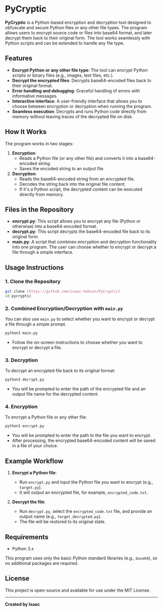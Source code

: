 # PyCryptic

**PyCryptic** is a Python-based encryption and decryption tool designed to obfuscate and secure Python files or any other file types. The program allows users to encrypt source code or files into base64 format, and later decrypt them back to their original form. The tool works seamlessly with Python scripts and can be extended to handle any file type.

## Features

- **Encrypt Python or any other file type**: The tool can encrypt Python scripts or binary files (e.g., images, text files, etc.).
- **Decrypt the encrypted files**: Decrypts base64-encoded files back to their original format.
- **Error handling and debugging**: Graceful handling of errors with informative messages.
- **Interactive interface**: A user-friendly interface that allows you to choose between encryption or decryption when running the program.
- **Seamless execution**: Decrypts and runs Python code directly from memory without leaving traces of the decrypted file on disk.

## How It Works

The program works in two stages:
1. **Encryption**:
   - Reads a Python file (or any other file) and converts it into a base64-encoded string.
   - Saves the encoded string to an output file.
2. **Decryption**:
   - Reads the base64-encoded string from an encrypted file.
   - Decodes the string back into the original file content.
   - If it's a Python script, the decrypted content can be executed directly from memory.

## Files in the Repository

- **encrypt.py**: This script allows you to encrypt any file (Python or otherwise) into a base64-encoded format.
- **decrypt.py**: This script decrypts the base64-encoded file back to its original form.
- **main.py**: A script that combines encryption and decryption functionality into one program. The user can choose whether to encrypt or decrypt a file through a simple interface.

## Usage Instructions

### 1. Clone the Repository

```bash
git clone [https://github.com/isaac-hobson/PyCryptic] 
cd pycryptic
```

### 2. Combined Encryption/Decryption with `main.py`

You can also use `main.py` to select whether you want to encrypt or decrypt a file through a simple prompt.

```bash
python3 main.py
```

- Follow the on-screen instructions to choose whether you want to encrypt or decrypt a file.

### 3. Decryption

To decrypt an encrypted file back to its original format:

```bash
python3 decrypt.py
```

- You will be prompted to enter the path of the encrypted file and an output file name for the decrypted content.

### 4. Encryption

To encrypt a Python file or any other file:

```bash
python3 encrypt.py
```

- You will be prompted to enter the path to the file you want to encrypt.
- After processing, the encrypted base64-encoded content will be saved in a file of your choice.

## Example Workflow

1. **Encrypt a Python file**:
    - Run `encrypt.py` and input the Python file you want to encrypt (e.g., `target.py`).
    - It will output an encrypted file, for example, `encrypted_code.txt`.
    
2. **Decrypt the file**:
    - Run `decrypt.py`, select the `encrypted_code.txt` file, and provide an output name (e.g., `target_decrypted.py`).
    - The file will be restored to its original state.

## Requirements

- Python 3.x

This program uses only the basic Python standard libraries (e.g., `base64`), so no additional packages are required.

## License

This project is open-source and available for use under the MIT License.

---

**Created by Isaac**
